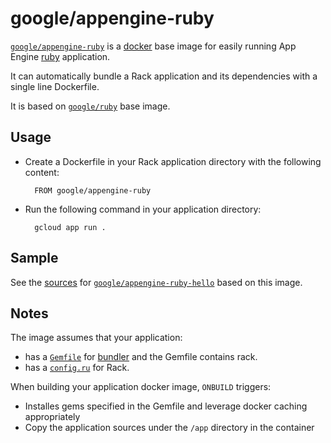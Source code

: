 # google/appengine-ruby

[`google/appengine-ruby`](https://index.docker.io/u/google/appengine-ruby) is a [docker](https://docker.io) base image for easily running App Engine [ruby](http://www.ruby-lang.org) application.

It can automatically bundle a Rack application and its dependencies with a single line Dockerfile.

It is based on [`google/ruby`](https://index.docker.io/u/google/ruby) base image.

## Usage

- Create a Dockerfile in your Rack application directory with the following content:

        FROM google/appengine-ruby

- Run the following command in your application directory:

        gcloud app run .

## Sample
  
See the [sources](/appengine-hello) for [`google/appengine-ruby-hello`](https://index.docker.io/u/google/appengine-ruby-hello) based on this image.

## Notes

The image assumes that your application:

- has a [`Gemfile`](http://bundler.io/gemfile.html) for [bundler](http://bundler.io) and the Gemfile contains rack.
- has a [`config.ru`](https://github.com/rack/rack/wiki/%28tutorial%29-rackup-howto) for Rack.

When building your application docker image, `ONBUILD` triggers:

- Installes gems specified in the Gemfile and leverage docker caching appropriately
- Copy the application sources under the `/app` directory in the container
